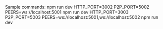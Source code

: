 Sample commands:
npm run dev
HTTP_PORT=3002 P2P_PORT=5002 PEERS=ws://localhost:5001 npm run dev
HTTP_PORT=3003 P2P_PORT=5003 PEERS=ws://localhost:5001,ws://localhost:5002 npm run dev
